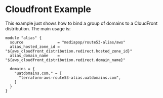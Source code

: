 # Cloudfront Example

This example just shows how to bind a group of domains to a CloudFront distribution. The main usage is:

```hcl
module "alias" {
  source               = "mediapop/route53-alias/aws"
  alias_hosted_zone_id = "${aws_cloudfront_distribution.redirect.hosted_zone_id}"
  alias_domain_name    = "${aws_cloudfront_distribution.redirect.domain_name}"

  domains = {
    "uatdomains.com." = [
      "terraform-aws-route53-alias.uatdomains.com",
    ]
  }
}
```

